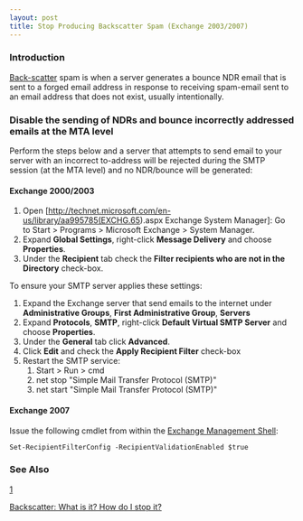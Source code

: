 ```yaml
---
layout: post 
title: Stop Producing Backscatter Spam (Exchange 2003/2007)
---
```


### Introduction

[Back-scatter](http://en.wikipedia.org/wiki/Backscatter_(e-mail)) spam
is when a server generates a bounce NDR email that is sent to a forged
email address in response to receiving spam-email sent to an email
address that does not exist, usually intentionally.

### Disable the sending of NDRs and bounce incorrectly addressed emails at the MTA level

Perform the steps below and a server that attempts to send email to your
server with an incorrect to-address will be rejected during the SMTP
session (at the MTA level) and no NDR/bounce will be generated:

#### Exchange 2000/2003

1.  Open
    \[<http://technet.microsoft.com/en-us/library/aa995785(EXCHG.65>).aspx
    Exchange System Manager\]: Go to Start \> Programs \> Microsoft
    Exchange \> System Manager.
2.  Expand **Global Settings**, right-click **Message Delivery** and
    choose **Properties**.
3.  Under the **Recipient** tab check the **Filter recipients who are
    not in the Directory** check-box.

To ensure your SMTP server applies these settings:

1.  Expand the Exchange server that send emails to the internet under
    **Administrative Groups**, **First Administrative Group**,
    **Servers**
2.  Expand **Protocols**, **SMTP**, right-click **Default Virtual SMTP
    Server** and choose **Properties**.
3.  Under the **General** tab click **Advanced**.
4.  Click **Edit** and check the **Apply Recipient Filter** check-box
5.  Restart the SMTP service:
    1.  Start \> Run \> cmd
    2.  net stop \"Simple Mail Transfer Protocol (SMTP)\"
    3.  net start \"Simple Mail Transfer Protocol (SMTP)\"

#### Exchange 2007

Issue the following cmdlet from within the [Exchange Management
Shell](http://technet.microsoft.com/en-us/library/bb123778.aspx):

    Set-RecipientFilterConfig -RecipientValidationEnabled $true

### See Also

[1](http://spamlinks.net/prevent-secure-backscatter.htm)

[Backscatter: What is it? How do I stop
it?](http://www.spamresource.com/2007/02/backscatter-what-is-it-how-do-i-stop-it.html)
